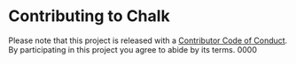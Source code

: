# Contributing to Chalk

Please note that this project is released with a [Contributor Code of Conduct](code-of-conduct.md). By participating in this project you agree to abide by its terms.
0000

